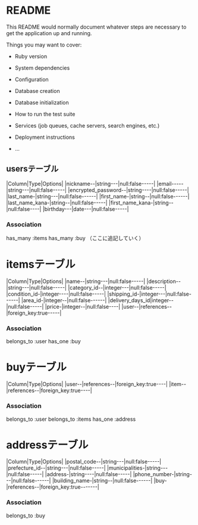 # README

This README would normally document whatever steps are necessary to get the
application up and running.

Things you may want to cover:

* Ruby version

* System dependencies

* Configuration

* Database creation

* Database initialization

* How to run the test suite

* Services (job queues, cache servers, search engines, etc.)

* Deployment instructions

* ...

## usersテーブル 

|Column|Type|Options|
|nickname--|string---|null:false-----|
|email-----|string---|null:false-----|
|encrypted_password--|string----|null:false-----|
|last_name-|string---|null:false------|
|first_name-|string--|null:false------|
|last_name_kana-|string--|null:false-----|
|first_name_kana-|string--|null:false----|
|birthday---|date---|null:false-----|
### Association
has_many :items
has_many :buy
（ここに追記していく）

# itemsテーブル 
|Column|Type|Options|
|name--|string---|null:false-----|
|description--|string---|null:false-----|
|category_id--|integer---|null:false-----|
|condition_id-|integer----|null:false-----|
|shipping_id-|integer---|null:false------|
|area_id-|integer--|null:false------|
|delivery_days_id|integer--|null:false-----|
|price-|integer--|null:false----|
|user--|references--|foreign_key:true-----|
### Association
belongs_to :user
has_one :buy

# buyテーブル 
|Column|Type|Options|
|user--|references--|foreign_key:true----|
|item--|references--|foreign_key:true----|
### Association
belongs_to :user
belongs_to :items
has_one :address

# addressテーブル 
|Column|Type|Options|
|postal_code--|string---|null:false-----|
|prefecture_id--|string---|null:false-----|
|municipalities-|string---|null:false-----|
|address-|string----|null:false-----|
|phone_number-|string---|null:false------|
|building_name-|string--|null:false------|
|buy-|references--|foreign_key:true-------|

### Association
belongs_to :buy